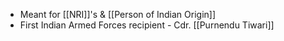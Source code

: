 - Meant for [[NRI]]'s & [[Person of Indian Origin]]
- First Indian Armed Forces recipient - Cdr. [[Purnendu Tiwari]]
